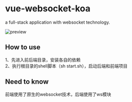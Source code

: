 # vue-websocket-koa
a full-stack application  with websocket technology.

![preview](https://github.com/jasonBai007/vue-websocket-koa/raw/master/preview.gif)

## How to use
1、先进入前后端目录，安装各自的依赖<br>
2、执行根目录的shell脚本（sh start.sh），启动后端和前端项目<br>

## Need to know
前端使用了原生的websocket技术，后端使用了ws模块
